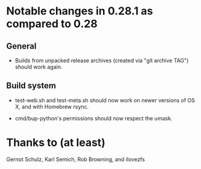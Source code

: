 
Notable changes in 0.28.1 as compared to 0.28
=============================================

General
-------

* Builds from unpacked release archives (created via "git archive
  TAG") should work again.

Build system
------------

* test-web.sh and test-meta.sh should now work on newer versions of OS
  X, and with Homebrew rsync.

* cmd/bup-python's permissions should now respect the umask.


Thanks to (at least)
====================

Gernot Schulz, Karl Semich, Rob Browning, and ilovezfs
